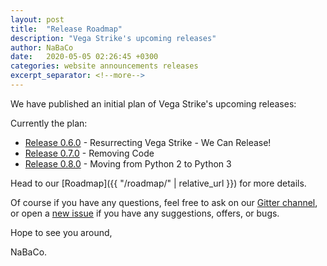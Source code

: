 ```yaml
---
layout: post
title:  "Release Roadmap"
description: "Vega Strike's upcoming releases"
author: NaBaCo
date:   2020-05-05 02:26:45 +0300
categories: website announcements releases
excerpt_separator: <!--more-->
---
```


We have published an initial plan of Vega Strike's upcoming releases:

Currently the plan:

- [Release 0.6.0](https://github.com/vegastrike/Vega-Strike-Engine-Source/milestone/1) - Resurrecting Vega Strike - We Can Release!
- [Release 0.7.0](https://github.com/vegastrike/Vega-Strike-Engine-Source/milestone/2) - Removing Code
- [Release 0.8.0](https://github.com/vegastrike/Vega-Strike-Engine-Source/milestone/3) - Moving from Python 2 to Python 3
<!--more-->
Head to our [Roadmap]({{ "/roadmap/" | relative_url }}) for more details.

Of course if you have any questions, feel free to ask on our [Gitter channel][gitter], or open a [new
issue][gh] if you have any suggestions, offers, or bugs.

Hope to see you around,

NaBaCo.

[gh]: https://github.com/vegastrike/Vega-Strike-Engine-Source/issues/new
[gitter]: https://gitter.im/vegastrike/community
